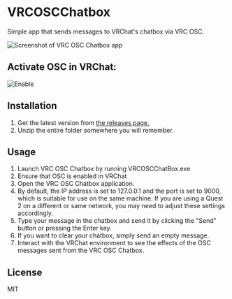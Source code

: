 # VRCOSCChatbox
Simple app that sends messages to VRChat's chatbox via VRC OSC.

![Screenshot of VRC OSC Chatbox app](https://i.imgur.com/6I02o6G.png)

## Activate OSC in VRChat:
![Enable](https://user-images.githubusercontent.com/43730681/172059335-db3fd6f9-86ae-4f6a-9542-2a74f47ff826.gif)

## Installation
1. Get the latest version from [the releases page.](https://github.com/Grypto-kali/VRCOSCChatbox/releases)
2. Unzip the entire folder somewhere you will remember.

## Usage
1. Launch VRC OSC Chatbox by running VRCOSCChatBox.exe
2. Ensure that OSC is enabled in VRChat
3. Open the VRC OSC Chatbox application.
4. By default, the IP address is set to 127.0.0.1 and the port is set to 9000, which is suitable for use on the same machine. If you are using a Quest 2 on a different or same network, you may need to adjust these settings accordingly.
5. Type your message in the chatbox and send it by clicking the "Send" button or pressing the Enter key.
6. If you want to clear your chatbox, simply send an empty message.
7. Interact with the VRChat environment to see the effects of the OSC messages sent from the VRC OSC Chatbox.

## License
MIT
